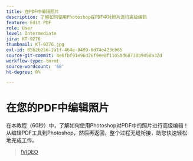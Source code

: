 ```yaml
---
title: 在PDF中编辑照片
description: 了解如何使用Photoshop在PDF中对照片进行高级编辑
feature: Edit PDF
role: User
level: Intermediate
jira: KT-9276
thumbnail: KT-9276.jpg
exl-id: 05b2b256-2a1f-464e-8409-6d74e423cb65
source-git-commit: 4e6fbf91e96d26f9ee8f1105ad68738b9450a32d
workflow-type: tm+mt
source-wordcount: '68'
ht-degree: 0%

---
```


# 在您的PDF中编辑照片

在本教程（60秒）中，了解如何使用Photoshop对PDF中的照片进行高级编辑！ 从编辑PDF工具到Photoshop，然后再返回，整个过程无缝衔接，助您快速轻松地完成工作。

>[!VIDEO](https://video.tv.adobe.com/v/3409123?quality=12&learn=on&hidetitle=true&captions=chi_hans)
